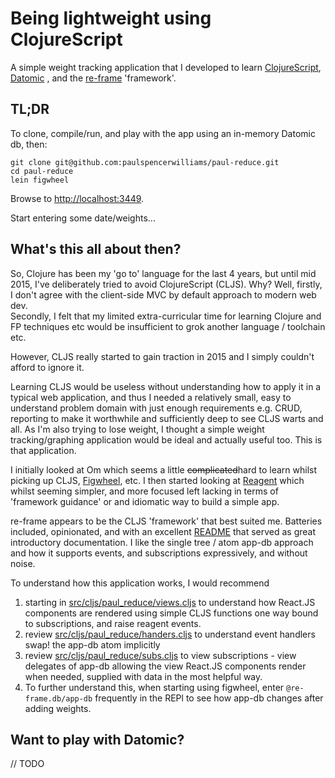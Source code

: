 # Being lightweight using ClojureScript

A simple weight tracking application that I developed to learn [ClojureScript](https://github.com/clojure/clojurescript), [Datomic](http://www.datomic.com) , and the [re-frame](https://github.com/Day8/re-frame) 'framework'.

## TL;DR

To clone, compile/run, and play with the app using an in-memory Datomic db, 
then:
```
git clone git@github.com:paulspencerwilliams/paul-reduce.git
cd paul-reduce
lein figwheel
```

Browse to [http://localhost:3449](http://localhost:3449).

Start entering some date/weights...

## What's this all about then?

So, Clojure has been my 'go to' language for the last 4 years, but until mid 
2015, I've deliberately tried to avoid ClojureScript (CLJS). Why? Well, firstly,
 I don't agree with the client-side MVC by default approach to modern web dev.  
 Secondly, I felt that my limited extra-curricular time for learning Clojure and
  FP techniques etc would be insufficient to grok another language / toolchain 
  etc.
 
However, CLJS really started to gain traction in 2015 and I simply couldn't 
afford to ignore it.
 
Learning CLJS would be useless without understanding how to apply it in a 
typical web application, and thus I needed a relatively small, easy to 
understand problem domain with just enough requirements e.g. CRUD, reporting to 
make it worthwhile and sufficiently deep to see CLJS warts and all. As I'm also 
trying to lose weight, I thought a simple weight tracking/graphing application 
would be ideal and actually useful too. This is that application.  

I initially looked at Om which seems a little ~~complicated~~hard to learn 
whilst picking up CLJS, [Figwheel](https://github.com/bhauman/lein-figwheel), 
etc. I then started looking at 
[Reagent](https://github.com/reagent-project/reagent) which whilst seeming 
simpler, and more focused left lacking in terms of 'framework guidance' or and 
idiomatic way to build a simple app.

re-frame appears to be the CLJS 'framework' that best suited me. Batteries 
included, opinionated, and with an excellent 
[README](https://github.com/Day8/re-frame) that served as great introductory 
documentation. I like the single tree / atom app-db approach and how it supports 
events, and subscriptions expressively, and without noise.

To understand how this application works, I would recommend 
1. starting in 
[src/cljs/paul_reduce/views.cljs](../master/src/cljs/paul_reduce/views.cljs) to 
understand how React.JS components are rendered using simple CLJS functions one 
way bound to subscriptions, and raise reagent events.
2. review 
[src/cljs/paul_reduce/handers.cljs](../master/src/cljs/paul_reduce/handers.cljs) to 
understand event handlers swap! the app-db atom implicitly
3. review [src/cljs/paul_reduce/subs.cljs](../master/src/cljs/paul_reduce/subs.cljs) to
 view subscriptions - view delegates of app-db allowing the view React.JS 
 components render when needed, supplied with data in the most helpful way. 
4. To further understand this, when starting using figwheel, enter 
`@re-frame.db/app-db` frequently in the REPl to see how app-db changes after 
adding weights. 

## Want to play with Datomic?

// TODO
